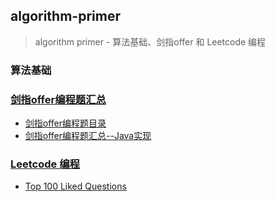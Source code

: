 ## algorithm-primer

>
> algorithm primer - 算法基础、剑指offer 和 Leetcode 编程
>

### 算法基础

### [剑指offer编程题汇总](interview-for-offer)
* [剑指offer编程题目录](interview-for-offer/README.md)
* [剑指offer编程题汇总--Java实现](interview-for-offer/md/剑指offer面试题汇总.md)

### [Leetcode 编程](leetcode)
* [Top 100 Liked Questions](leetcode/README.md)

